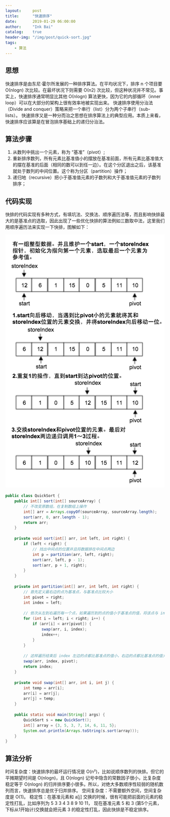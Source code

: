 ```yaml
---
layout:     post
title:      "快速排序"
date:       2019-01-29 06:00:00
author:     "Ink Bai"
catalog:    true
header-img: "/img/post/quick-sort.jpg"
tags:
    - 算法
---
```


## 思想
快速排序是由东尼·霍尔所发展的一种排序算法。在平均状况下，排序 n 个项目要 Ο(nlogn) 次比较。在最坏状况下则需要 Ο(n2) 次比较，但这种状况并不常见。事实上，快速排序通常明显比其他 Ο(nlogn) 算法更快，因为它的内部循环（inner loop）可以在大部分的架构上很有效率地被实现出来。
快速排序使用分治法（Divide and conquer）策略来把一个串行（list）分为两个子串行（sub-lists）。
快速排序又是一种分而治之思想在排序算法上的典型应用。本质上来看，快速排序应该算是在冒泡排序基础上的递归分治法。

## 算法步骤

1. 从数列中挑出一个元素，称为 “基准”（pivot）;
2. 重新排序数列，所有元素比基准值小的摆放在基准前面，所有元素比基准值大的摆在基准的后面（相同的数可以到任一边）。在这个分区退出之后，该基准就处于数列的中间位置。这个称为分区（partition）操作；
3. 递归地（recursive）把小于基准值元素的子数列和大于基准值元素的子数列排序；

## 代码实现
快排的代码实现有多种方式，有填坑法、交换法、顺序遍历法等，而且影响快排最大的是基准点的选取，因此出现了一些优化快排的算法例如三数取中法，这里我们用顺序遍历法来实现一下快排，图解如下：

![](/img/content/quick-sort.jpg)

```java
public class QuickSort {
    public int[] sort(int[] sourceArray) {
        // 不改变原数组，在复制数组上操作
        int[] arr = Arrays.copyOf(sourceArray, sourceArray.length);
        sort(arr, 0, arr.length - 1);
        return arr;
    }

    private void sort(int[] arr, int left, int right) {
        if (left < right) {
            // 找出中间点的位置并且将数据排在中间点两边
            int p = partition(arr, left, right);
            sort(arr, left, p - 1);
            sort(arr, p + 1, right);
        }
    }

    private int partition(int[] arr, int left, int right) {
        // 首先定义最右边的点为基准点，与基准点比较大小
        int pivot = right;
        int index = left;

        // 依次从左到右遍历每一个点，如果遍历到的点的值小于基准点的值，将该点与 index 交换，同时 index 加 1
        for (int i = left; i < right; i++) {
            if (arr[i] < arr[pivot]) {
                swap(arr, i, index);
                index++;
            }
        }

        // 这样遍历结束后 index 左边的点都比基准点的值小，右边的点都比基准点的值大，交换 pivot 和 index
        swap(arr, index, pivot);
        return index;
    }

    private void swap(int[] arr, int i, int j) {
        int temp = arr[i];
        arr[i] = arr[j];
        arr[j] = temp;
    }

    public static void main(String[] args) {
        QuickSort s = new QuickSort();
        int[] array = {3, 5, 3, 7, 14, 6, 11, 5};
        System.out.println(Arrays.toString(s.sort(array)));
    }
}
```

## 算法分析
时间复杂度：快速排序的最坏运行情况是 O(n²)，比如说顺序数列的快排。但它的平摊期望时间是 O(nlogn)，且 O(nlogn) 记号中隐含的常数因子很小，比复杂度稳定等于 O(nlogn) 的归并排序要小很多。所以，对绝大多数顺序性较弱的随机数列而言，快速排序总是优于归并排序。
空间复杂度：不需要额外空间，空间复杂度是 O(1)。
稳定性：在基准元素和 a[j] 交换的时候，很有可能把前面的元素的稳定性打乱，比如序列为 5 3 3 4 3 8 9 10 11， 现在基准元素 5 和 3 (第5个元素，下标从1开始计)交换就会把元素 3 的稳定性打乱，因此快排是不稳定排序。
